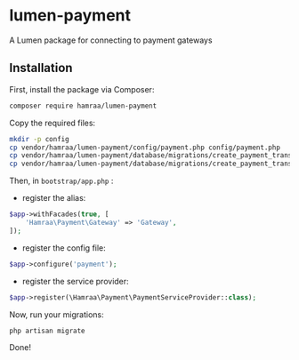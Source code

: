 # lumen-payment
A Lumen package for connecting to payment gateways

## Installation

First, install the package via Composer:

``` bash
composer require hamraa/lumen-payment
```

Copy the required files:

```bash
mkdir -p config
cp vendor/hamraa/lumen-payment/config/payment.php config/payment.php
cp vendor/hamraa/lumen-payment/database/migrations/create_payment_transactions_table.php.stub database/migrations/2016_01_01_000000_create_payment_transactions_table.php
cp vendor/hamraa/lumen-payment/database/migrations/create_payment_transactions_status_logs_table.php.stub database/migrations/2016_01_01_000000_create_payment_transactions_status_logs_table.php
```


Then, in `bootstrap/app.php` : 

- register the alias:

```php
$app->withFacades(true, [
    'Hamraa\Payment\Gateway' => 'Gateway',
]);
```

- register the config file:

```php
$app->configure('payment');
```

- register the service provider:

```php
$app->register(\Hamraa\Payment\PaymentServiceProvider::class);
```

Now, run your migrations:

```bash
php artisan migrate
```

Done!